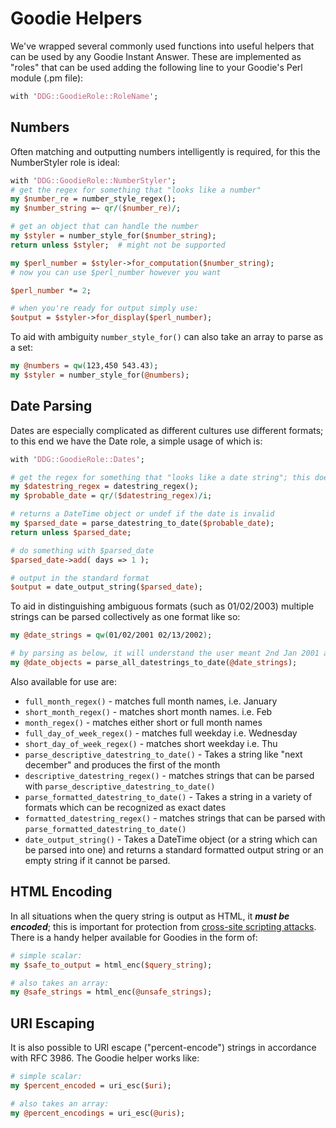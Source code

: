 # Goodie Helpers

We've wrapped several commonly used functions into useful helpers that can be used by any Goodie Instant Answer. These are implemented as "roles" that can be used adding the following line to your Goodie's Perl module (.pm file):

```perl
with 'DDG::GoodieRole::RoleName';
```

## Numbers

Often matching and outputting numbers intelligently is required, for this the NumberStyler role is ideal:

```perl
with 'DDG::GoodieRole::NumberStyler';
# get the regex for something that "looks like a number"
my $number_re = number_style_regex();
my $number_string =~ qr/($number_re)/;

# get an object that can handle the number
my $styler = number_style_for($number_string);
return unless $styler;  # might not be supported

my $perl_number = $styler->for_computation($number_string);
# now you can use $perl_number however you want

$perl_number *= 2;

# when you're ready for output simply use:
$output = $styler->for_display($perl_number);
```


To aid with ambiguity `number_style_for()` can also take an array to parse as a set:

```perl
my @numbers = qw(123,450 543.43);
my $styler = number_style_for(@numbers);
```


## Date Parsing

Dates are especially complicated as different cultures use different formats; to this end we have the Date role, a simple usage of which is:

```perl
with 'DDG::GoodieRole::Dates';

# get the regex for something that "looks like a date string"; this doesn't mean it *is* a valid date
my $datestring_regex = datestring_regex();
my $probable_date = qr/($datestring_regex)/i;

# returns a DateTime object or undef if the date is invalid
my $parsed_date = parse_datestring_to_date($probable_date);
return unless $parsed_date;

# do something with $parsed_date
$parsed_date->add( days => 1 );

# output in the standard format
$output = date_output_string($parsed_date);
```


To aid in distinguishing ambiguous formats (such as 01/02/2003) multiple strings can be parsed collectively as one format like so:

```perl
my @date_strings = qw(01/02/2001 02/13/2002);

# by parsing as below, it will understand the user meant 2nd Jan 2001 and 13th Feb 2002
my @date_objects = parse_all_datestrings_to_date(@date_strings);
```


Also available for use are:

* `full_month_regex()` - matches full month names, i.e. January
* `short_month_regex()` - matches short month names. i.e. Feb
* `month_regex()` - matches either short or full month names
* `full_day_of_week_regex()` -  matches full weekday i.e. Wednesday
* `short_day_of_week_regex()` - matches short weekday i.e. Thu
* `parse_descriptive_datestring_to_date()` - Takes a string like "next december" and produces the first of the month
* `descriptive_datestring_regex()` - matches strings that can be parsed with `parse_descriptive_datestring_to_date()`
* `parse_formatted_datestring_to_date()` - Takes a string in a variety of formats which can be recognized as exact dates
* `formatted_datestring_regex()` - matches strings that can be parsed with `parse_formatted_datestring_to_date()`
* `date_output_string()` - Takes a DateTime object (or a string which can be parsed into one) and returns a standard formatted output string or an empty string if it cannot be parsed.

## HTML Encoding

In all situations when the query string is output as HTML, it ***must be encoded***; this is important for protection from [cross-site scripting attacks](https://duckduckgo.com/Cross-site_scripting?ia=about). There is a handy helper available for Goodies in the form of:

```perl
# simple scalar:
my $safe_to_output = html_enc($query_string);

# also takes an array:
my @safe_strings = html_enc(@unsafe_strings);
```

## URI Escaping

It is also possible to URI escape ("percent-encode") strings in accordance with RFC 3986.  The Goodie helper works like:

```perl
# simple scalar:
my $percent_encoded = uri_esc($uri);

# also takes an array:
my @percent_encodings = uri_esc(@uris);
```
